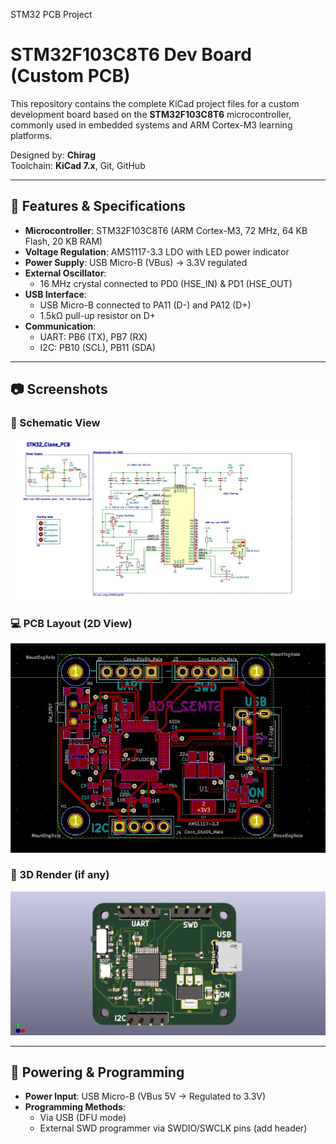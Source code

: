 STM32 PCB Project

# STM32F103C8T6 Dev Board (Custom PCB)

This repository contains the complete KiCad project files for a custom development board based on the **STM32F103C8T6** microcontroller, commonly used in embedded systems and ARM Cortex-M3 learning platforms.

Designed by: **Chirag**  
Toolchain: **KiCad 7.x**, Git, GitHub

---

## 🔧 Features & Specifications

- **Microcontroller**: STM32F103C8T6 (ARM Cortex-M3, 72 MHz, 64 KB Flash, 20 KB RAM)
- **Voltage Regulation**: AMS1117-3.3 LDO with LED power indicator
- **Power Supply**: USB Micro-B (VBus) → 3.3V regulated
- **External Oscillator**:
  - 16 MHz crystal connected to PD0 (HSE_IN) & PD1 (HSE_OUT)
- **USB Interface**:
  - USB Micro-B connected to PA11 (D-) and PA12 (D+)
  - 1.5kΩ pull-up resistor on D+
- **Communication**:
  - UART: PB6 (TX), PB7 (RX)
  - I2C: PB10 (SCL), PB11 (SDA)


---

## 📷 Screenshots


### 🔌 Schematic View
![Schematic](Images/STM32_PCB_Schematic.jpg)

### 💻 PCB Layout (2D View)
![PCB Layout](Images/STM32_PCB_Layout.jpg)

### 🧱 3D Render (if any)
![3D PCB](Images/STM32_PCB_3D.jpg)

---

## 🔌 Powering & Programming

- **Power Input**: USB Micro-B (VBus 5V → Regulated to 3.3V)
- **Programming Methods**:
  - Via USB (DFU mode)
  - External SWD programmer via SWDIO/SWCLK pins (add header)